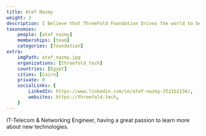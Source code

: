 ```yaml
---
title: Atef Nazmy
weight: 3
description: I Believe that ThreeFold Foundation Drives the world to be Better and Greener.
taxonomies:
    people: [atef_nazmy]
    memberships: [team]
    categories: [foundation]
extra:
    imgPath: atef_nazmy.jpg
    organizations: [threefold_tech]
    countries: [Egypt]
    cities: [Cairo]
    private: 0
    socialLinks: {
        LinkedIn: https://www.linkedin.com/in/atef-nazmy-2521b2134/,
        websites: https://threefold.tech,
    }
---
```


IT-Telecom & Networking Engineer, having a great passion to learn more about new technologies.
